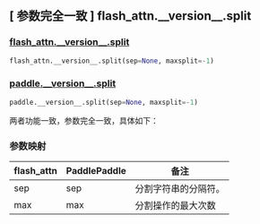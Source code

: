 ## [ 参数完全一致 ] flash_attn._\_version__.split

### [flash_attn._\_version__.split](https://github.com/Dao-AILab/flash-attention/blob/72e27c6320555a37a83338178caa25a388e46121/flash_attn/__init__.py)

```python
flash_attn.__version__.split(sep=None, maxsplit=-1)
```

### [paddle._\_version__.split](https://github.com/PaddlePaddle/Paddle/tree/develop)

```python
paddle.__version__.split(sep=None, maxsplit=-1)
```

两者功能一致，参数完全一致，具体如下：
### 参数映射

| flash_attn | PaddlePaddle | 备注                                               |
|---------|--------------| -------------------------------------------------- |
| sep     | sep          | 分割字符串的分隔符。            |
| max     | max          | 分割操作的最大次数            |

